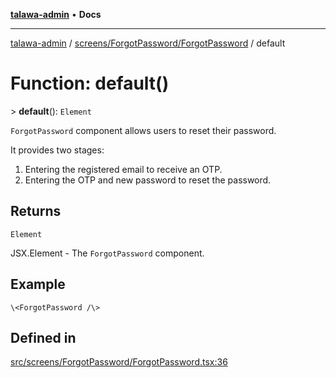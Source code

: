 [**talawa-admin**](../../../../README.md) • **Docs**

***

[talawa-admin](../../../../modules.md) / [screens/ForgotPassword/ForgotPassword](../README.md) / default

# Function: default()

\> **default**(): `Element`

`ForgotPassword` component allows users to reset their password.

It provides two stages:
1. Entering the registered email to receive an OTP.
2. Entering the OTP and new password to reset the password.

## Returns

`Element`

JSX.Element - The `ForgotPassword` component.

## Example

```tsx
\<ForgotPassword /\>
```

## Defined in

[src/screens/ForgotPassword/ForgotPassword.tsx:36](https://github.com/PalisadoesFoundation/talawa-admin/blob/4bef0939e3fab4672bfd3599312195b8557e01a3/src/screens/ForgotPassword/ForgotPassword.tsx#L36)
